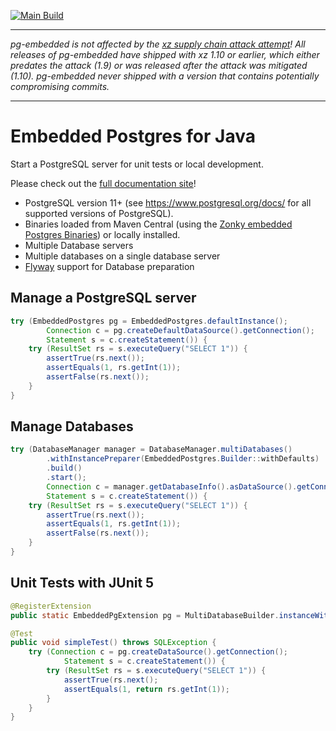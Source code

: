 [![Main Build](https://github.com/hgschmie/pg-embedded/actions/workflows/master-cd.yml/badge.svg)](https://github.com/hgschmie/pg-embedded/actions/workflows/master-cd.yml)

----
*pg-embedded is not affected by the [xz supply chain attack attempt](https://nvd.nist.gov/vuln/detail/CVE-2024-3094)! All releases of pg-embedded have shipped with xz 1.10 or earlier, which either predates the attack (1.9) or was released after the attack was mitigated (1.10). pg-embedded never shipped with a version that contains potentially compromising commits.*

----
# Embedded Postgres for Java

Start a PostgreSQL server for unit tests or local development.

Please check out the [full documentation site](https://pg-embedded.softwareforge.de/)!

* PostgreSQL version 11+ (see https://www.postgresql.org/docs/ for all supported versions of PostgreSQL).
* Binaries loaded from Maven Central (using the [Zonky embedded Postgres Binaries](https://github.com/zonkyio/embedded-postgres-binaries)) or locally installed.
* Multiple Database servers
* Multiple databases on a single database server
* [Flyway](https://flywaydb.org/) support for Database preparation



## Manage a PostgreSQL server

```java
try (EmbeddedPostgres pg = EmbeddedPostgres.defaultInstance();
        Connection c = pg.createDefaultDataSource().getConnection();
        Statement s = c.createStatement()) {
    try (ResultSet rs = s.executeQuery("SELECT 1")) {
        assertTrue(rs.next());
        assertEquals(1, rs.getInt(1));
        assertFalse(rs.next());
    }
}
```

## Manage Databases

```java
try (DatabaseManager manager = DatabaseManager.multiDatabases()
        .withInstancePreparer(EmbeddedPostgres.Builder::withDefaults)
        .build()
        .start();
        Connection c = manager.getDatabaseInfo().asDataSource().getConnection();
        Statement s = c.createStatement()) {
    try (ResultSet rs = s.executeQuery("SELECT 1")) {
        assertTrue(rs.next());
        assertEquals(1, rs.getInt(1));
        assertFalse(rs.next());
    }
}
```



## Unit Tests with JUnit 5


```java
@RegisterExtension
public static EmbeddedPgExtension pg = MultiDatabaseBuilder.instanceWithDefaults().build();

@Test
public void simpleTest() throws SQLException {
    try (Connection c = pg.createDataSource().getConnection();
            Statement s = c.createStatement()) {
        try (ResultSet rs = s.executeQuery("SELECT 1")) {
            assertTrue(rs.next();
            assertEquals(1, return rs.getInt(1));
        }
    }
}
```
